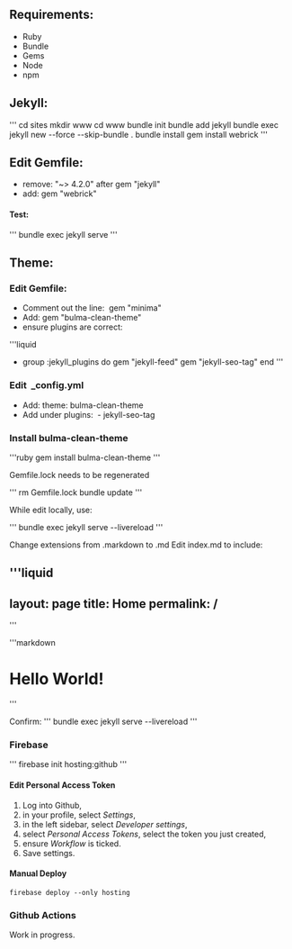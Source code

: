 ## Requirements:
*  Ruby 
*  Bundle 
*  Gems 
*  Node 
*  npm 

    
## Jekyll:

'''
cd sites 
mkdir www
cd www
bundle init
bundle add jekyll
bundle exec jekyll new \-\-force \-\-skip-bundle \.
bundle install
gem install webrick
'''

## Edit Gemfile: 
* remove: "~> 4.2.0" after gem "jekyll"
* add: gem "webrick"

#### Test: 

'''
bundle exec jekyll serve
'''
    
## Theme:

### Edit Gemfile:
* Comment out the line:  gem "minima"
* Add: gem "bulma-clean-theme"
* ensure plugins are correct: 

'''liquid
- group :jekyll_plugins do
  gem "jekyll-feed"
  gem "jekyll-seo-tag"
end
'''

### Edit  _config.yml

* Add: theme: bulma-clean-theme
* Add under plugins:  - jekyll-seo-tag 

### Install bulma-clean-theme

'''ruby
gem install bulma-clean-theme
'''

Gemfile.lock needs to be regenerated

'''
rm Gemfile.lock
bundle update
'''

While edit locally, use: 

'''
bundle exec jekyll serve --livereload
'''

Change extensions from .markdown to .md
Edit index.md to include: 

'''liquid
---
layout: page
title: Home
permalink: /
---
'''

'''markdown
# Hello World!
'''

Confirm:
'''
bundle exec jekyll serve --livereload
'''
### Firebase

'''
firebase init hosting:github
'''

#### Edit Personal Access Token

1. Log into Github, 
2. in your profile, select *Settings*, 
3. in the left sidebar, select *Developer settings*,
4. select *Personal Access Tokens*, select the token you just created,
5. ensure *Workflow* is ticked.
6. Save settings.

#### Manual Deploy

    firebase deploy --only hosting

### Github Actions
Work in progress. 
